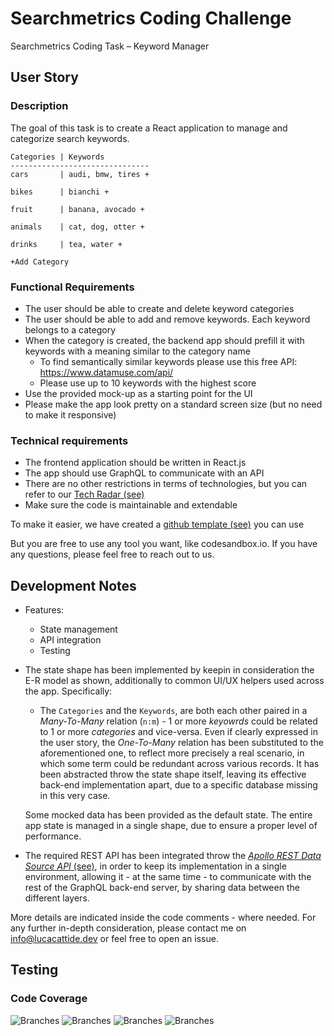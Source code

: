 # Searchmetrics Coding Challenge

Searchmetrics Coding Task – Keyword Manager

## User Story

### Description

The goal of this task is to create a React application to manage and categorize search keywords.

```
Categories | Keywords
-------------------------------
cars       | audi, bmw, tires +

bikes      | bianchi +

fruit      | banana, avocado +

animals    | cat, dog, otter +

drinks     | tea, water +

+Add Category
```

### Functional Requirements

- The user should be able to create and delete keyword categories
- The user should be able to add and remove keywords. Each keyword belongs to a category
- When the category is created, the backend app should prefill it with keywords with a meaning similar to the category name
  - To find semantically similar keywords please use this free API: https://www.datamuse.com/api/
  - Please use up to 10 keywords with the highest score
- Use the provided mock-up as a starting point for the UI
- Please make the app look pretty on a standard screen size (but no need to make it responsive)

### Technical requirements

- The frontend application should be written in React.js
- The app should use GraphQL to communicate with an API
- There are no other restrictions in terms of technologies, but you can refer to our [Tech Radar (see)](https://status.searchmetrics.com/tech_radar/)
- Make sure the code is maintainable and extendable

To make it easier, we have created a [github template (see)](https://github.com/searchmetrics/coding-task-frontend-template) you can use

But you are free to use any tool you want, like codesandbox.io. If you have any questions, please feel free to reach out to us.

## Development Notes

- Features:
  - State management
  - API integration
  - Testing
- The state shape has been implemented by keepin in consideration the E-R model as shown, additionally to common UI/UX helpers used across the app. Specifically:

  - The `Categories` and the `Keywords`, are both each other paired in a _Many-To-Many_ relation (`n:m`) - 1 or more _keyowrds_ could be related to 1 or more _categories_ and vice-versa. Even if clearly expressed in the user story, the _One-To-Many_ relation has been substituted to the aforementioned one, to reflect more precisely a real scenario, in which some term could be redundant across various records. It has been abstracted throw the state shape itself, leaving its effective back-end implementation apart, due to a specific database missing in this very case.

  Some mocked data has been provided as the default state. The entire app state is managed in a single shape, due to ensure a proper level of performance.

- The required REST API has been integrated throw the [_Apollo REST Data Source API_ (see)](https://www.apollographql.com/docs/apollo-server/data/data-sources/), in order to keep its implementation in a single environment, allowing it - at the same time - to communicate with the rest of the GraphQL back-end server, by sharing data between the different layers.

More details are indicated inside the code comments - where needed. For any further in-depth consideration, please contact me on info@lucacattide.dev or feel free to open an issue.

## Testing

### Code Coverage

![Branches](./coverage/badge-branches.svg 'Coverage - Branches') ![Branches](./coverage/badge-functions.svg 'Coverage - Functions') ![Branches](./coverage/badge-lines.svg 'Coverage - Lines') ![Branches](./coverage/badge-statements.svg 'Coverage - Statements')

